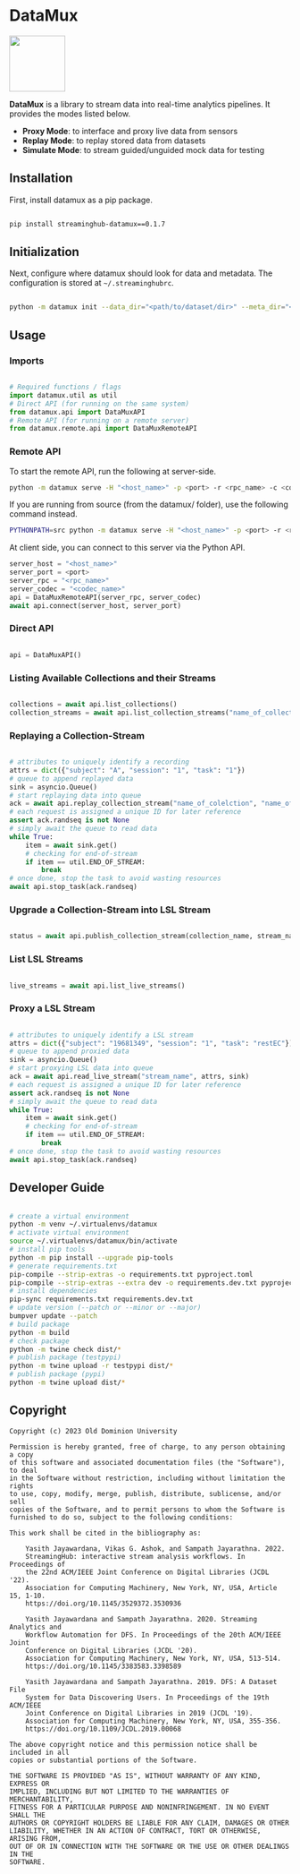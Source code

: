 # DataMux

<img src="https://i.imgur.com/xSieE3V.png" height="100px">

**DataMux** is a library to stream data into real-time analytics pipelines.
It provides the modes listed below.

* **Proxy Mode**: to interface and proxy live data from sensors
* **Replay Mode**: to replay stored data from datasets
* **Simulate Mode**: to stream guided/unguided mock data for testing

## Installation

First, install datamux as a pip package.

```bash

pip install streaminghub-datamux==0.1.7

```

## Initialization

Next, configure where datamux should look for data and metadata.
The configuration is stored at ``~/.streaminghubrc``.

```bash

python -m datamux init --data_dir="<path/to/dataset/dir>" --meta_dir="<path/to/metadata/dir>"

```

## Usage

### Imports

```python

# Required functions / flags
import datamux.util as util
# Direct API (for running on the same system)
from datamux.api import DataMuxAPI
# Remote API (for running on a remote server)
from datamux.remote.api import DataMuxRemoteAPI

```

### Remote API

To start the remote API, run the following at server-side.

```bash
python -m datamux serve -H "<host_name>" -p <port> -r <rpc_name> -c <codec_name>
```

If you are running from source (from the datamux/ folder), use the following command instead.

```bash
PYTHONPATH=src python -m datamux serve -H "<host_name>" -p <port> -r <rpc_name> -c <codec_name>
```

At client side, you can connect to this server via the Python API.

```python
server_host = "<host_name>"
server_port = <port>
server_rpc = "<rpc_name>"
server_codec = "<codec_name>"
api = DataMuxRemoteAPI(server_rpc, server_codec)
await api.connect(server_host, server_port)

```

### Direct API

```python

api = DataMuxAPI()

```

### Listing Available Collections and their Streams

```python

collections = await api.list_collections()
collection_streams = await api.list_collection_streams("name_of_collection")

```

### Replaying a Collection-Stream

```python

# attributes to uniquely identify a recording
attrs = dict({"subject": "A", "session": "1", "task": "1"})
# queue to append replayed data
sink = asyncio.Queue()
# start replaying data into queue
ack = await api.replay_collection_stream("name_of_colelction", "name_of_stream", attrs, sink)
# each request is assigned a unique ID for later reference
assert ack.randseq is not None
# simply await the queue to read data
while True:
    item = await sink.get()
    # checking for end-of-stream
    if item == util.END_OF_STREAM:
        break
# once done, stop the task to avoid wasting resources
await api.stop_task(ack.randseq)

```

### Upgrade a Collection-Stream into LSL Stream

```python

status = await api.publish_collection_stream(collection_name, stream_name, attrs)

```

### List LSL Streams

```python

live_streams = await api.list_live_streams()

```

### Proxy a LSL Stream

```python

# attributes to uniquely identify a LSL stream
attrs = dict({"subject": "19681349", "session": "1", "task": "restEC"})
# queue to append proxied data
sink = asyncio.Queue()
# start proxying LSL data into queue
ack = await api.read_live_stream("stream_name", attrs, sink)
# each request is assigned a unique ID for later reference
assert ack.randseq is not None
# simply await the queue to read data
while True:
    item = await sink.get()
    # checking for end-of-stream
    if item == util.END_OF_STREAM:
        break
# once done, stop the task to avoid wasting resources
await api.stop_task(ack.randseq)

```

## Developer Guide

```bash

# create a virtual environment
python -m venv ~/.virtualenvs/datamux
# activate virtual environment
source ~/.virtualenvs/datamux/bin/activate
# install pip tools
python -m pip install --upgrade pip-tools
# generate requirements.txt
pip-compile --strip-extras -o requirements.txt pyproject.toml
pip-compile --strip-extras --extra dev -o requirements.dev.txt pyproject.toml
# install dependencies
pip-sync requirements.txt requirements.dev.txt
# update version (--patch or --minor or --major)
bumpver update --patch
# build package
python -m build
# check package
python -m twine check dist/*
# publish package (testpypi)
python -m twine upload -r testpypi dist/*
# publish package (pypi)
python -m twine upload dist/*

```

## Copyright

```
Copyright (c) 2023 Old Dominion University

Permission is hereby granted, free of charge, to any person obtaining a copy
of this software and associated documentation files (the "Software"), to deal
in the Software without restriction, including without limitation the rights
to use, copy, modify, merge, publish, distribute, sublicense, and/or sell
copies of the Software, and to permit persons to whom the Software is
furnished to do so, subject to the following conditions:

This work shall be cited in the bibliography as:

    Yasith Jayawardana, Vikas G. Ashok, and Sampath Jayarathna. 2022.
    StreamingHub: interactive stream analysis workflows. In Proceedings of
    the 22nd ACM/IEEE Joint Conference on Digital Libraries (JCDL '22).
    Association for Computing Machinery, New York, NY, USA, Article 15, 1-10.
    https://doi.org/10.1145/3529372.3530936

    Yasith Jayawardana and Sampath Jayarathna. 2020. Streaming Analytics and
    Workflow Automation for DFS. In Proceedings of the 20th ACM/IEEE Joint
    Conference on Digital Libraries (JCDL '20).
    Association for Computing Machinery, New York, NY, USA, 513-514.
    https://doi.org/10.1145/3383583.3398589

    Yasith Jayawardana and Sampath Jayarathna. 2019. DFS: A Dataset File
    System for Data Discovering Users. In Proceedings of the 19th ACM/IEEE
    Joint Conference on Digital Libraries in 2019 (JCDL '19).
    Association for Computing Machinery, New York, NY, USA, 355-356.
    https://doi.org/10.1109/JCDL.2019.00068

The above copyright notice and this permission notice shall be included in all
copies or substantial portions of the Software.

THE SOFTWARE IS PROVIDED "AS IS", WITHOUT WARRANTY OF ANY KIND, EXPRESS OR
IMPLIED, INCLUDING BUT NOT LIMITED TO THE WARRANTIES OF MERCHANTABILITY,
FITNESS FOR A PARTICULAR PURPOSE AND NONINFRINGEMENT. IN NO EVENT SHALL THE
AUTHORS OR COPYRIGHT HOLDERS BE LIABLE FOR ANY CLAIM, DAMAGES OR OTHER
LIABILITY, WHETHER IN AN ACTION OF CONTRACT, TORT OR OTHERWISE, ARISING FROM,
OUT OF OR IN CONNECTION WITH THE SOFTWARE OR THE USE OR OTHER DEALINGS IN THE
SOFTWARE.

```
